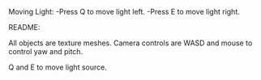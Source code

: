 Moving Light:
-Press Q to move light left.
-Press E to move light right.

README:

All objects are texture meshes.
Camera controls are WASD and mouse to control yaw and pitch.

Q and E to move light source.